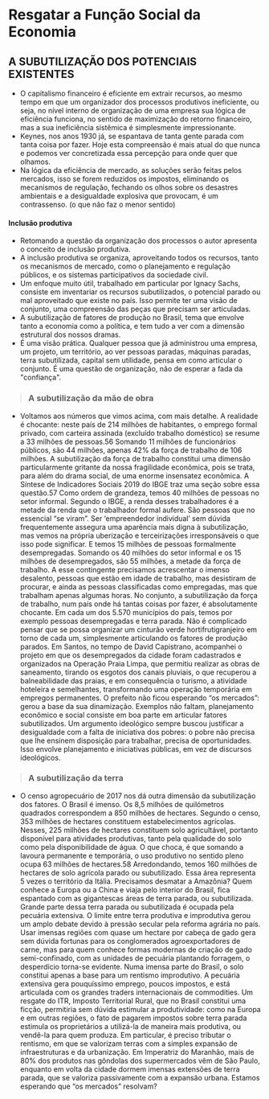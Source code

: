 # Resgatar a Função Social da Economia

## A SUBUTILIZAÇÃO DOS POTENCIAIS EXISTENTES
* O capitalismo financeiro é eficiente em extrair recursos, ao mesmo tempo em que um organizador dos processos produtivos ineficiente, ou seja, no nível interno de organização de uma empresa sua lógica de eficiência funciona, no sentido de maximização do retorno financeiro, mas a sua ineficiência sistêmica é simplesmente impressionante. 
* Keynes, nos anos 1930 já, se espantava de tanta gente parada com tanta coisa por fazer. Hoje esta compreensão é mais atual do que nunca e podemos ver concretizada essa percepção para onde quer que olhamos.
* Na lógica da eficiência de mercado, as soluções serão feitas pelos mercados, isso se forem reduzidos os impostos, eliminando os mecanismos de regulação, fechando os olhos sobre os desastres ambientais e a desigualdade explosiva que provocam, é um contrassenso. (o que não faz o menor sentido)

#### Inclusão produtiva
* Retomando a questão da organização dos processos o autor apresenta o conceito de inclusão produtiva. 
* A inclusão produtiva se organiza, aproveitando todos os recursos, tanto os mecanismos de mercado, como o planejamento e regulação públicos, e os sistemas participativos da
sociedade civil. 
* Um enfoque muito útil, trabalhado em particular por Ignacy Sachs, consiste em inventariar os recursos subutilizados, o potencial parado ou mal aproveitado que existe no país. Isso permite ter uma visão de conjunto, uma compreensão das peças que precisam ser articuladas.
* A subutilização de fatores de produção no Brasil, tema que envolve tanto a economia como a política, e tem tudo a ver com a dimensão estrutural dos nossos dramas. 
* É uma visão prática. Qualquer pessoa que já administrou uma empresa, um projeto, um território, ao ver pessoas paradas, máquinas paradas, terra subutilizada, capital sem
utilidade, pensa em como articular o conjunto. É uma questão de organização, não de esperar a fada da "confiança".

> ### A subutilização da mão de obra
* Voltamos aos números que vimos acima, com mais detalhe. A realidade é chocante:
neste país de 214 milhões de habitantes, o emprego formal privado, com carteira
assinada (excluído trabalho doméstico) se resume a 33 milhões de pessoas.56 Somando
11 milhões de funcionários públicos, são 44 milhões, apenas 42% da força de trabalho
de 106 milhões. A subutilização da força de trabalho constitui uma dimensão
particularmente gritante da nossa fragilidade econômica, pois se trata, para além do
drama social, de uma enorme insensatez econômica. A Síntese de Indicadores Sociais
2019 do IBGE traz uma seção sobre essa questão.57
Como ordem de grandeza, temos 40 milhões de pessoas no setor informal. Segundo o
IBGE, a renda desses trabalhadores é a metade da renda que o trabalhador formal aufere. São pessoas que no essencial “se viram”. Ser ‘empreendedor individual’ sem
dúvida frequentemente assegura uma aparência mais digna à subutilização, mas vemos
na própria uberização e terceirizações irresponsáveis o que isso pode significar. E temos
15 milhões de pessoas formalmente desempregadas. Somando os 40 milhões do setor
informal e os 15 milhões de desempregados, são 55 milhões, a metade da força de
trabalho. A esse contingente precisamos acrescentar o imenso desalento, pessoas que
estão em idade de trabalho, mas desistiram de procurar, e ainda as pessoas classificadas
como empregadas, mas que trabalham apenas algumas horas.
No conjunto, a subutilização da força de trabalho, num país onde há tantas coisas por
fazer, é absolutamente chocante. Em cada um dos 5.570 municípios do país, temos por
exemplo pessoas desempregadas e terra parada. Não é complicado pensar que se possa
organizar um cinturão verde hortifrutigranjeiro em torno de cada um, simplesmente
articulando os fatores de produção parados. Em Santos, no tempo de David Capistrano,
acompanhei o projeto em que os desempregados da cidade foram cadastrados e
organizados na Operação Praia Limpa, que permitiu realizar as obras de saneamento,
tirando os esgotos dos canais pluviais, o que recuperou a balneabilidade das praias, e em
consequência o turismo, a atividade hoteleira e semelhantes, transformando uma
operação temporária em empregos permanentes. O prefeito não ficou esperando “os
mercados”: gerou a base da sua dinamização. Exemplos não faltam, planejamento
econômico e social consiste em boa parte em articular fatores subutilizados.
Um argumento ideológico sempre buscou justificar a desigualdade com a falta de
iniciativa dos pobres: o pobre não precisa que lhe ensinem disposição para trabalhar,
precisa de oportunidades. Isso envolve planejamento e iniciativas públicas, em vez de
discursos ideológicos. 

> ### A subutilização da terra
* O censo agropecuário de 2017 nos dá outra dimensão da subutilização dos fatores. O
Brasil é imenso. Os 8,5 milhões de quilómetros quadrados correspondem a 850 milhões
de hectares. Segundo o censo, 353 milhões de hectares constituem estabelecimentos
agrícolas. Nesses, 225 milhões de hectares constituem solo agricultável, portanto
disponível para atividades produtivas, tanto pela qualidade do solo como pela
disponibilidade de água. O que choca, é que somando a lavoura permanente e
temporária, o uso produtivo no sentido pleno ocupa 63 milhões de hectares.58
Arredondando, temos 160 milhões de hectares de solo agrícola parado ou subutilizado.
Essa área representa 5 vezes o território da Itália. Precisamos desmatar a Amazônia?
Quem conhece a Europa ou a China e viaja pelo interior do Brasil, fica espantado com
as gigantescas áreas de terra parada, ou subutilizada.
Grande parte dessa terra parada ou subutilizada é ocupada pela pecuária extensiva. O
limite entre terra produtiva e improdutiva gerou um amplo debate devido à pressão
secular pela reforma agrária no país. Usar imensas regiões com quase um hectare por
cabeça de gado gera sem dúvida fortunas para os conglomerados agroexportadores de carne, mas para quem conhece formas modernas de criação de gado semi-confinado,
com as unidades de pecuária plantando forragem, o desperdício torna-se evidente.
Numa imensa parte do Brasil, o solo constitui apenas a base para um rentismo
improdutivo. A pecuária extensiva gera pouquíssimo emprego, poucos impostos, e está
articulada com os grandes traders internacionais de commodities.
Um resgate do ITR, Imposto Territorial Rural, que no Brasil constitui uma ficção,
permitiria sem dúvida estimular a produtividade: como na Europa e em outras regiões, o
fato de pagarem impostos sobre terra parada estimula os proprietários a utilizá-la de
maneira mais produtiva, ou vendê-la para quem produza. Em particular, é preciso
tributar o rentismo, em que se valorizam terras com a simples expansão de
infraestruturas e da urbanização. Em Imperatriz do Maranhão, mais de 80% dos
produtos nas gôndolas dos supermercados vêm de São Paulo, enquanto em volta da
cidade dormem imensas extensões de terra parada, que se valoriza passivamente com a
expansão urbana. Estamos esperando que “os mercados” resolvam?